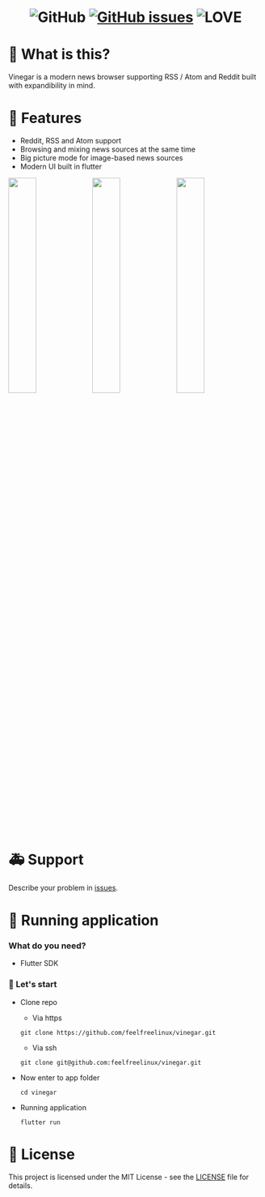 <p align="center">
  <h1 align="center">
     <img src="https://img.shields.io/github/license/ChatPlug/ChatPlug-mobile.svg?style=for-the-badge" alt="GitHub"/>
     <a href="https://github.com/ChatPlug/ChatPlug-mobile/issues"><img src="https://img.shields.io/github/issues/ChatPlug/ChatPlug-mobile.svg?style=for-the-badge" alt="GitHub issues" /></a>
     <img src="https://img.shields.io/badge/Built%20with-%E2%9D%A4%20LOVE-red.svg?longCache=true&amp;style=for-the-badge" alt="LOVE" />
  </h1>
</p>

# 📰 What is this?

Vinegar is a modern news browser supporting RSS / Atom and Reddit built with expandibility in mind.

# 👾 Features
- Reddit, RSS and Atom support
- Browsing and mixing news sources at the same time
- Big picture mode for image-based news sources
- Modern UI built in flutter


<img src="https://i.imgur.com/SWn4POO.png" height="33%" width="33%"/><img src="https://i.imgur.com/GYhOZE2.png" height="33%" width="33%"/><img src="https://i.imgur.com/Sk3qguV.png" height="33%" width="33%"/>

# 🚑 Support

Describe your problem in [issues](https://github.com/feelfreelinux/vinegar/issues).

# 🏃 Running application

### What do you need?

- Flutter SDK

### 🤘 Let's start

- Clone repo</br>
   - Via https
   
    ```
    git clone https://github.com/feelfreelinux/vinegar.git
    ```
   - Via ssh

    ```
    git clone git@github.com:feelfreelinux/vinegar.git
    ```

- Now enter to app folder
  ```
  cd vinegar
  ```
- Running application
  ```
  flutter run
  ```

# 📜 License
This project is licensed under the MIT License - see the [LICENSE](LICENSE) file for details.
